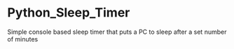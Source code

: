 # Python_Sleep_Timer
Simple console based sleep timer that puts a PC to sleep after a set number of minutes 
